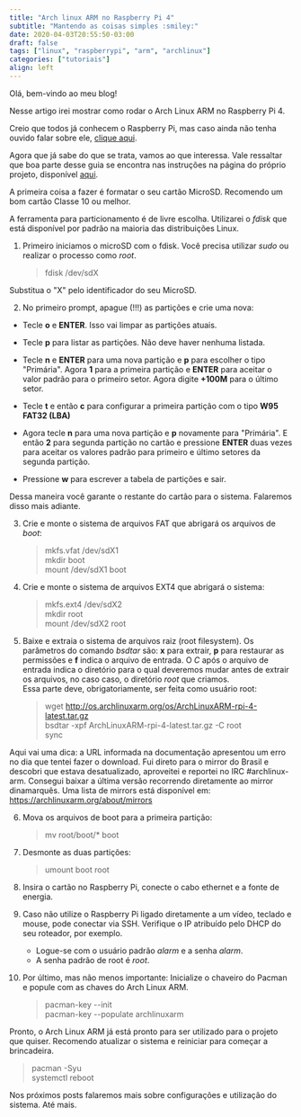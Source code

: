 ```yaml
---
title: "Arch linux ARM no Raspberry Pi 4"
subtitle: "Mantendo as coisas simples :smiley:"
date: 2020-04-03T20:55:50-03:00
draft: false
tags: ["linux", "raspberrypi", "arm", "archlinux"]
categories: ["tutoriais"]
align: left
---
```


Olá, bem-vindo ao meu blog!

Nesse artigo irei mostrar como rodar o Arch Linux ARM no Raspberry Pi 4.

Creio que todos já conhecem o Raspberry Pi, mas caso ainda não tenha ouvido falar sobre ele, [clique aqui](https://www.raspberrypi.org/).

Agora que já sabe do que se trata, vamos ao que interessa.
Vale ressaltar que boa parte desse guia se encontra nas instruções na página do próprio projeto, disponível [aqui](https://archlinuxarm.org/platforms/armv8/broadcom/raspberry-pi-4).

A primeira coisa a fazer é formatar o seu cartão MicroSD. Recomendo um bom cartão Classe 10 ou melhor.

A ferramenta para particionamento é de livre escolha. Utilizarei o _fdisk_ que está disponível por padrão na maioria das distribuições Linux.

1. Primeiro iniciamos o microSD com o fdisk. Você precisa utilizar _sudo_ ou realizar o processo como _root_.
    >fdisk /dev/sdX  

Substitua o "X" pelo identificador do seu MicroSD.

2. No primeiro prompt, apague (!!!) as partições e crie uma nova:

* Tecle **o** e **ENTER**. Isso vai limpar as partições atuais.

* Tecle **p** para listar as partições. Não deve haver nenhuma listada.

* Tecle **n** e **ENTER** para uma nova partição e **p** para escolher o tipo "Primária". Agora **1** para a primeira partição e **ENTER** para aceitar o valor padrão para o primeiro setor. Agora digite **+100M** para o último setor.

* Tecle **t** e então **c** para configurar a primeira partição com o tipo **W95 FAT32 (LBA)**

* Agora tecle **n** para uma nova partição e **p** novamente para "Primária". E então **2** para segunda partição no cartão e pressione **ENTER** duas vezes para aceitar os valores padrão para primeiro e último setores da segunda partição.

* Pressione **w** para escrever a tabela de partições e sair.

Dessa maneira você garante o restante do cartão para o sistema. Falaremos disso mais adiante.

3. Crie e monte o sistema de arquivos FAT que abrigará os arquivos de _boot_:
    >mkfs.vfat /dev/sdX1  
    >mkdir boot  
    >mount /dev/sdX1 boot

4. Crie e monte o sistema de arquivos EXT4 que abrigará o sistema:
    >mkfs.ext4 /dev/sdX2  
    >mkdir root  
    >mount /dev/sdX2 root

5. Baixe e extraia o sistema de arquivos raiz (root filesystem). Os parâmetros do comando _bsdtar_ são: **x** para extrair, **p** para restaurar as permissões e **f** indica o arquivo de entrada. O *C* após o arquivo de entrada indica o diretório para o qual deveremos mudar antes de extrair os arquivos, no caso caso, o diretório _root_ que criamos.  
Essa parte deve, obrigatoriamente, ser feita como usuário root:
    >wget <http://os.archlinuxarm.org/os/ArchLinuxARM-rpi-4-latest.tar.gz>  
    >bsdtar -xpf ArchLinuxARM-rpi-4-latest.tar.gz -C root  
    >sync  

Aqui vai uma dica: a URL informada na documentação apresentou um erro no dia que tentei fazer o download. Fui direto para o mirror do Brasil e descobri que estava desatualizado, aproveitei e reportei no IRC #archlinux-arm. Consegui baixar a última versão recorrendo diretamente ao mirror dinamarquês. Uma lista de mirrors está disponível em: <https://archlinuxarm.org/about/mirrors>

6. Mova os arquivos de boot para a primeira partição:
    >mv root/boot/* boot

7. Desmonte as duas partições:
    >umount boot root

8. Insira o cartão no Raspberry Pi, conecte o cabo ethernet e a fonte de energia.

9. Caso não utilize o Raspberry Pi ligado diretamente a um vídeo, teclado e mouse, pode conectar via SSH. Verifique o IP atribuído pelo DHCP do seu roteador, por exemplo.
    * Logue-se com o usuário padrão _alarm_ e a senha _alarm_.
    * A senha padrão de root é _root_.

10. Por último, mas não menos importante: Inicialize o chaveiro do Pacman e popule com as chaves do Arch Linux ARM.
    >pacman-key \-\-init  
    >pacman-key \-\-populate archlinuxarm

Pronto, o Arch Linux ARM já está pronto para ser utilizado para o projeto que quiser. Recomendo atualizar o sistema e reiniciar para começar a brincadeira.

>pacman -Syu  
>systemctl reboot

Nos próximos posts falaremos mais sobre configurações e utilização do sistema. Até mais.

